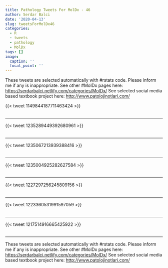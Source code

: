 ```yaml
---
title: Pathology Tweets For MolDx - 46
author: Serdar Balci
date: '2020-04-13'
slug: tweetsForMolDx46
categories:
  - R
  - tweets
  - pathology
  - MolDx
tags: []
image:
  caption: ''
  focal_point: ''
---
```



These tweets are selected automatically with #rstats code. Please inform me if any is inappropriate.
See other #MolDx pages here: https://serdarbalci.netlify.com/categories/MolDx/ 
See selected social media based textbook project here: http://www.patolojinotlari.com/

{{< tweet 1149844187711463424 >}}
<br>
<br>
<hr>
{{< tweet 1235289449392680961 >}}
<br>
<br>
<hr>
{{< tweet 1235067213939388416 >}}
<br>
<br>
<hr>
{{< tweet 1235004925282627584 >}}
<br>
<br>
<hr>
{{< tweet 1227297256245809156 >}}
<br>
<br>
<hr>
{{< tweet 1223360531991597059 >}}
<br>
<br>
<hr>
{{< tweet 1217514916665425922 >}}
<br>
<br>
<hr>


These tweets are selected automatically with #rstats code. Please inform me if any is inappropriate.
See other #MolDx pages here: https://serdarbalci.netlify.com/categories/MolDx/ 
See selected social media based textbook project here: http://www.patolojinotlari.com/
